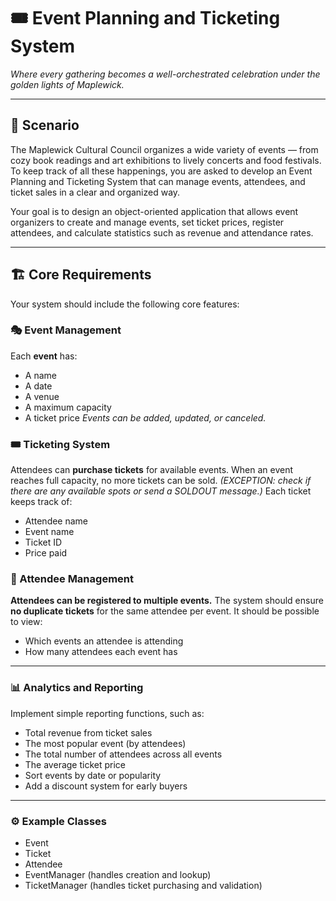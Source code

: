 # 🎟️ Event Planning and Ticketing System
_Where every gathering becomes a well-orchestrated celebration under the golden lights of Maplewick._

---

## 🌸 Scenario
The Maplewick Cultural Council organizes a wide variety of events — 
from cozy book readings and art exhibitions to lively concerts and food festivals. 
To keep track of all these happenings, you are asked to develop an Event Planning 
and Ticketing System that can manage events, attendees, 
and ticket sales in a clear and organized way.

Your goal is to design an object-oriented application that allows event organizers 
to create and manage events, set ticket prices, register attendees, and calculate
statistics such as revenue and attendance rates.

---

## 🏗️ Core Requirements
Your system should include the following core features:

### 🎭 Event Management
Each **event** has:
- A name
- A date
- A venue
- A maximum capacity
- A ticket price
_Events can be added, updated, or canceled._

### 🎟️ Ticketing System
Attendees can **purchase tickets** for available events. 
When an event reaches full capacity, no more tickets can be sold.
_(EXCEPTION: check if there are any available spots or send a SOLDOUT message.)_
Each ticket keeps track of:
- Attendee name
- Event name
- Ticket ID
- Price paid

### 👥 Attendee Management
**Attendees can be registered to multiple events.**
The system should ensure **no duplicate tickets** for the same attendee per event.
It should be possible to view:
- Which events an attendee is attending
- How many attendees each event has

---

### 📊 Analytics and Reporting
Implement simple reporting functions, such as:
- Total revenue from ticket sales
- The most popular event (by attendees)
- The total number of attendees across all events
- The average ticket price
- Sort events by date or popularity
- Add a discount system for early buyers

---

### ⚙️ Example Classes
- Event
- Ticket
- Attendee
- EventManager (handles creation and lookup)
- TicketManager (handles ticket purchasing and validation)